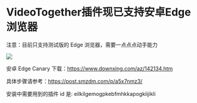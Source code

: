 # VideoTogether插件现已支持安卓Edge浏览器


注意：目前只支持测试版的 Edge 浏览器，需要一点点点动手能力

<img src="https://article.biliimg.com/bfs/article/bd06e495c862d667c3b43e6ac420c01c688861.png@!web-article-pic.avif" style="max-width: 300px;">


安卓 Edge Canary 下载：https://www.downxing.com/az/142134.htm

具体步骤请参考：https://post.smzdm.com/p/a5x7nmz3/ 

安装中需要用到的插件 id 是: eilkilgemogpkebfmhkkapogkiijikli

